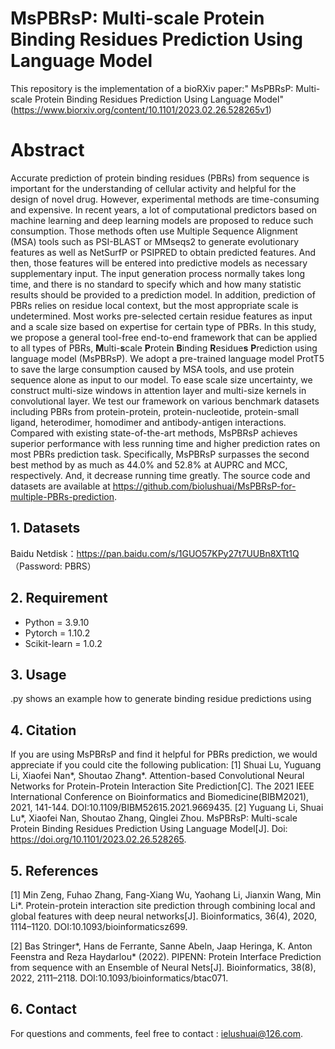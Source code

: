 # MsPBRsP: Multi-scale Protein Binding Residues Prediction Using Language Model
This repository is the implementation of a bioRXiv paper:" MsPBRsP: Multi-scale Protein Binding Residues Prediction Using Language Model" (https://www.biorxiv.org/content/10.1101/2023.02.26.528265v1)

# Abstract
Accurate prediction of protein binding residues (PBRs) from sequence is important for the understanding of cellular activity and helpful for the design of novel drug. However, experimental methods are time-consuming and expensive. In recent years, a lot of computational predictors based on machine learning and deep learning models are proposed to reduce such consumption. Those methods often use Multiple Sequence Alignment (MSA) tools such as PSI-BLAST or MMseqs2 to generate evolutionary features as well as NetSurfP or PSIPRED to obtain predicted features. And then, those features will be entered into predictive models as necessary supplementary input. The input generation process normally takes long time, and there is no standard to specify which and how many statistic results should be provided to a prediction model. In addition, prediction of PBRs relies on residue local context, but the most appropriate scale is undetermined. Most works pre-selected certain residue features as input and a scale size based on expertise for certain type of PBRs. In this study, we propose a general tool-free end-to-end framework that can be applied to all types of PBRs, **M**ulti-**s**cale **P**rotein **B**inding **R**esidue**s** **P**rediction using language model (MsPBRsP). We adopt a pre-trained language model ProtT5 to save the large consumption caused by MSA tools, and use protein sequence alone as input to our model. To ease scale size uncertainty, we construct multi-size windows in attention layer and multi-size kernels in convolutional layer. We test our framework on various benchmark datasets including PBRs from protein-protein, protein-nucleotide, protein-small ligand, heterodimer, homodimer and antibody-antigen interactions. Compared with existing state-of-the-art methods, MsPBRsP achieves superior performance with less running time and higher prediction rates on most PBRs prediction task. Specifically, MsPBRsP surpasses the second best method by as much as 44.0\% and 52.8\% at AUPRC and MCC, respectively. And, it decrease running time greatly. The source code and datasets are available at https://github.com/biolushuai/MsPBRsP-for-multiple-PBRs-prediction.


## 1. Datasets
Baidu Netdisk：https://pan.baidu.com/s/1GUO57KPy27t7UUBn8XTt1Q （Password: PBRS）

## 2. Requirement
* Python = 3.9.10  
* Pytorch = 1.10.2  
* Scikit-learn = 1.0.2

## 3. Usage
.py shows an example how to generate binding residue predictions using

## 4. Citation
If you are using MsPBRsP and find it helpful for PBRs prediction, we would appreciate if you could cite the following publication:
[1] Shuai Lu, Yuguang Li, Xiaofei Nan*, Shoutao Zhang*. Attention-based Convolutional Neural Networks for Protein-Protein Interaction Site Prediction[C]. The 2021 IEEE International Conference on Bioinformatics and Biomedicine(BIBM2021), 2021, 141-144. DOI:10.1109/BIBM52615.2021.9669435.
[2] Yuguang Li, Shuai Lu*, Xiaofei Nan, Shoutao Zhang, Qinglei Zhou. MsPBRsP: Multi-scale Protein Binding Residues Prediction Using Language Model[J]. Doi: https://doi.org/10.1101/2023.02.26.528265.


## 5. References
[1] Min Zeng, Fuhao Zhang, Fang-Xiang Wu, Yaohang Li, Jianxin Wang, Min Li*. Protein-protein interaction site prediction through combining local and global features with deep neural networks[J]. Bioinformatics, 36(4), 2020, 1114–1120. DOI:10.1093/bioinformaticsz699.  

[2] Bas Stringer*, Hans de Ferrante, Sanne Abeln, Jaap Heringa, K. Anton Feenstra and Reza Haydarlou* (2022). PIPENN: Protein Interface Prediction from sequence with an Ensemble of Neural Nets[J]. Bioinformatics, 38(8), 2022, 2111–2118. DOI:10.1093/bioinformatics/btac071.

## 6. Contact
For questions and comments, feel free to contact : ielushuai@126.com.


